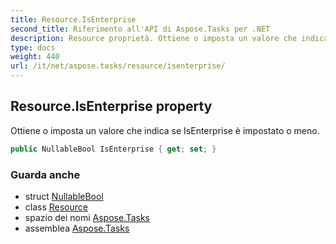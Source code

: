 ```yaml
---
title: Resource.IsEnterprise
second_title: Riferimento all'API di Aspose.Tasks per .NET
description: Resource proprietà. Ottiene o imposta un valore che indica se IsEnterprise è impostato o meno.
type: docs
weight: 440
url: /it/net/aspose.tasks/resource/isenterprise/
---
```

## Resource.IsEnterprise property

Ottiene o imposta un valore che indica se IsEnterprise è impostato o meno.

```csharp
public NullableBool IsEnterprise { get; set; }
```

### Guarda anche

* struct [NullableBool](../../nullablebool/)
* class [Resource](../)
* spazio dei nomi [Aspose.Tasks](../../resource/)
* assemblea [Aspose.Tasks](../../../)


